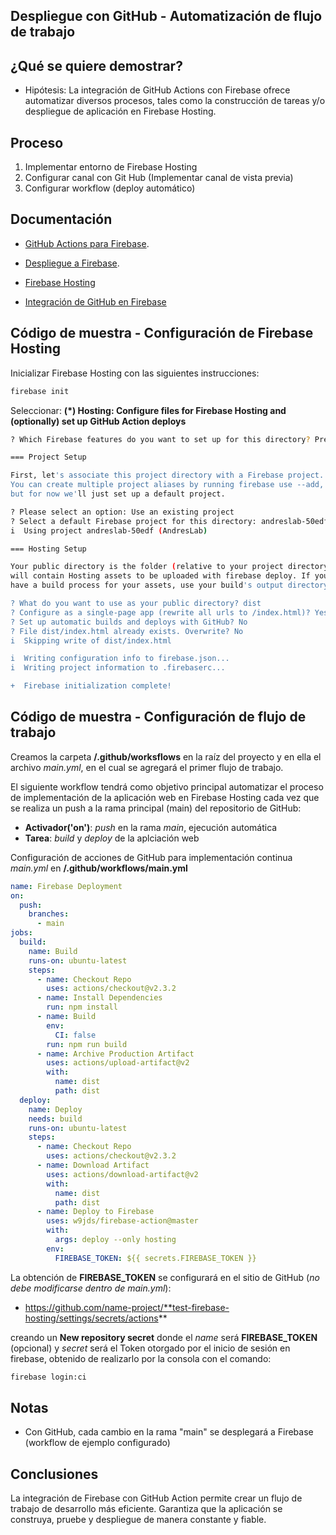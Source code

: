 ## Despliegue con GitHub - Automatización de flujo de trabajo

## ¿Qué se quiere demostrar?

- Hipótesis: La integración de GitHub Actions con Firebase ofrece automatizar diversos procesos, tales como la construcción de tareas y/o despliegue de aplicación en Firebase Hosting.


## Proceso

1. Implementar entorno de Firebase Hosting 
2. Configurar canal con Git Hub (Implementar canal de vista previa)
2. Configurar workflow (deploy automático)

## Documentación

- [GitHub Actions para Firebase](https://github.com/marketplace/actions/github-action-for-firebase).

- [Despliegue a Firebase](https://github.com/marketplace/actions/deploy-to-firebase).

- [Firebase Hosting](https://firebase.google.com/docs/hosting/use-cases?hl=es-419)

- [Integración de GitHub en Firebase](https://firebase.google.com/docs/hosting/github-integration?hl=es-419)


## Código de muestra - Configuración de Firebase Hosting

Inicializar Firebase Hosting con las siguientes instrucciones:

```bash
firebase init
```
Seleccionar: **(*) Hosting: Configure files for Firebase Hosting and (optionally) set up GitHub Action deploys**

```bash
? Which Firebase features do you want to set up for this directory? Press Space to select features, then Enter to confirm your choices. Hosting: Configure files for Firebase Hosting and (optionally) set up GitHub Action deploys

=== Project Setup

First, let's associate this project directory with a Firebase project.
You can create multiple project aliases by running firebase use --add,
but for now we'll just set up a default project.

? Please select an option: Use an existing project
? Select a default Firebase project for this directory: andreslab-50edf (AndresLab)
i  Using project andreslab-50edf (AndresLab)

=== Hosting Setup

Your public directory is the folder (relative to your project directory) that
will contain Hosting assets to be uploaded with firebase deploy. If you
have a build process for your assets, use your build's output directory.

? What do you want to use as your public directory? dist
? Configure as a single-page app (rewrite all urls to /index.html)? Yes
? Set up automatic builds and deploys with GitHub? No
? File dist/index.html already exists. Overwrite? No
i  Skipping write of dist/index.html

i  Writing configuration info to firebase.json...
i  Writing project information to .firebaserc...

+  Firebase initialization complete!
```

## Código de muestra - Configuración de flujo de trabajo

Creamos la carpeta **/.github/worksflows** en la raíz del proyecto y en ella el archivo *main.yml*, en el cual se agregará el primer flujo de trabajo.

El siguiente workflow tendrá como objetivo principal automatizar el proceso de implementación de la aplicación web en Firebase Hosting cada vez que se realiza un push a la rama principal (main) del repositorio de GitHub:

- **Activador('on')**: *push* en la rama *main*, ejecución automática
- **Tarea**: *build* y *deploy* de la aplciación web



Configuración de acciones de GitHub para implementación continua *main.yml* en **/.github/workflows/main.yml**
```yaml
name: Firebase Deployment
on:
  push:
    branches:
      - main
jobs:
  build:
    name: Build
    runs-on: ubuntu-latest
    steps:
      - name: Checkout Repo
        uses: actions/checkout@v2.3.2
      - name: Install Dependencies
        run: npm install
      - name: Build
        env:
          CI: false
        run: npm run build
      - name: Archive Production Artifact
        uses: actions/upload-artifact@v2
        with:
          name: dist
          path: dist
  deploy:
    name: Deploy
    needs: build
    runs-on: ubuntu-latest
    steps:
      - name: Checkout Repo
        uses: actions/checkout@v2.3.2
      - name: Download Artifact
        uses: actions/download-artifact@v2
        with:
          name: dist
          path: dist
      - name: Deploy to Firebase
        uses: w9jds/firebase-action@master
        with:
          args: deploy --only hosting
        env:
          FIREBASE_TOKEN: ${{ secrets.FIREBASE_TOKEN }}
```
La obtención de **FIREBASE_TOKEN** se configurará en el sitio de GitHub (*no debe modificarse dentro de main.yml*):

- https://github.com/name-project/**test-firebase-hosting/settings/secrets/actions**

creando un **New repository secret** donde el *name* será **FIREBASE_TOKEN** (opcional) y *secret* será el Token otorgado por el inicio de sesión en firebase, obtenido de realizarlo por la consola con el comando:

```bash
firebase login:ci
```


## Notas

- Con GitHub, cada cambio en la rama "main" se desplegará a Firebase (workflow de ejemplo configurado)

## Conclusiones

La integración de Firebase con GitHub Action permite crear un flujo de trabajo de desarrollo más eficiente. Garantiza que la aplicación se construya, pruebe y despliegue de manera constante y fiable.

